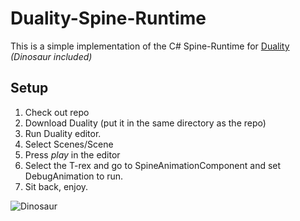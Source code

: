 # Duality-Spine-Runtime

This is a simple implementation of the C# Spine-Runtime for [Duality](http://duality.adamslair.net)
*(Dinosaur included)*

## Setup

1. Check out repo
2. Download Duality (put it in the same directory as the repo)
3. Run Duality editor.
4. Select Scenes/Scene
5. Press *play* in the editor
6. Select the T-rex and go to SpineAnimationComponent and set DebugAnimation to run.
7. Sit back, enjoy.

![Dinosaur](http://i.imgur.com/ZG6YjuR.png)
